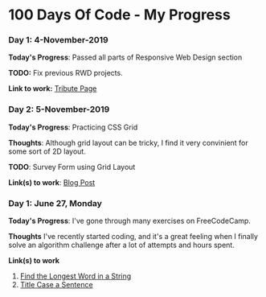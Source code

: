 # 100 Days Of Code - My Progress

### Day 1: 4-November-2019


**Today's Progress**: Passed all parts of Responsive Web Design section

**TODO:** Fix previous RWD projects.

**Link to work:** [Tribute Page](https://codepen.io/simin_ana/pen/MRwyVV)

### Day 2:  5-November-2019


**Today's Progress**: Practicing CSS Grid

**Thoughts**: Although grid layout can be tricky, I find it very convinient for some sort of 2D layout. 

**TODO**: Survey Form using Grid Layout

**Link(s) to work**: [Blog Post](https://codepen.io/simin_ana/pen/OGyQVY)


### Day 1: June 27, Monday

**Today's Progress**: I've gone through many exercises on FreeCodeCamp.

**Thoughts** I've recently started coding, and it's a great feeling when I finally solve an algorithm challenge after a lot of attempts and hours spent.

**Link(s) to work**
1. [Find the Longest Word in a String](https://www.freecodecamp.com/challenges/find-the-longest-word-in-a-string)
2. [Title Case a Sentence](https://www.freecodecamp.com/challenges/title-case-a-sentence)
